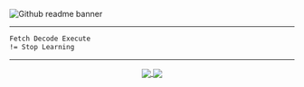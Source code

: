 
![Github readme banner](Profile.gif)
<!-- ![Github readme banner](https://github-production-user-asset-6210df.s3.amazonaws.com/83909388/318301884-cfc8e6ce-df39-49b4-8ce7-6f540b9bf34f.gif?X-Amz-Algorithm=AWS4-HMAC-SHA256&X-Amz-Credential=AKIAVCODYLSA53PQK4ZA%2F20240503%2Fus-east-1%2Fs3%2Faws4_request&X-Amz-Date=20240503T114207Z&X-Amz-Expires=300&X-Amz-Signature=e7ef02cdd8a2096198eecff69bddad4a40d7a98dd8cfdfefc5becfafcae8bfa9&X-Amz-SignedHeaders=host&actor_id=112717949&key_id=0&repo_id=780136172) -->

---
```txt
Fetch Decode Execute
!= Stop Learning
```
<!-- [![](https://visitcount.itsvg.in/api?id=Moataz404Mahmoud&icon=0&color=0)](https://github.com/MoatazMahmoud404)  -->
---
<!-- ## 👋About Me:

-🔭 127.0.0.1 <br>
--- -->

<div id="header" align="center">
  <a href="https://github.com/MoatazMahmoud404">
  <!-- <img align="center" src="https://github-readme-stats.vercel.app/api?username=MoatazMahmoud404&rank_icon=github&show_icons=true&hide_border=true&theme=dark#gh-dark-mode-only" /> -->
  <img align="center" src="https://github-readme-stats.vercel.app/api?username=MoatazMahmoud404&include_all_commits=true&rank_icon=github&hide_border=true&theme=dark" />
  <img align="center" src="https://streak-stats.demolab.com?user=MoatazMahmoud404&theme=dark&hide_border=true" />
  <!-- <img align="center" src="https://github-readme-stats.vercel.app/api/top-langs/?username=MoatazMahmoud404&theme=dark&langs_count=8&hide_border=true" /> -->
</div>

<!-- ![Top Langs](https://github-readme-stats.vercel.app/api/top-langs/?username=MoatazMahmoud404&theme=dark&langs_count=8&hide_border=true) -->

<!-- ---

## ⚙ Tech Stack:

![C](https://img.shields.io/badge/c-%2300599C.svg?style=flat&logo=c&logoColor=white) 
![C++](https://img.shields.io/badge/c++-%2300599C.svg?style=flat&logo=c%2B%2B&logoColor=white) 
![C#](https://img.shields.io/badge/c%23-%23239120.svg?style=flat&logo=c-sharp&logoColor=white)
![Python](https://img.shields.io/badge/python-3670A0?style=flat&logo=python&logoColor=ffdd54)
![Go](https://img.shields.io/badge/go-%2300ADD8.svg?style=flat&logo=go&logoColor=white)
![JavaScript](https://img.shields.io/badge/javascript-%23323330.svg?style=flat&logo=javascript&logoColor=%23F7DF1E) 
![NodeJS](https://img.shields.io/badge/node.js-6DA55F?style=flat&logo=node.js&logoColor=white) 
![Node.js](https://img.shields.io/badge/node.js-%23339933.svg?style=flat&logo=node.js&logoColor=white)
![.NET](https://img.shields.io/badge/dotnet-%235C2D91.svg?style=flat&logo=dotnet&logoColor=white)
![SQL Server](https://img.shields.io/badge/sql%20server-%23CC2927.svg?style=flat&logo=microsoft-sql-server&logoColor=white)
![HTML](https://img.shields.io/badge/html-%23E34F26.svg?style=flat&logo=html5&logoColor=white)
![CSS](https://img.shields.io/badge/css-%231572B6.svg?style=flat&logo=css3&logoColor=white)
![Docker](https://img.shields.io/badge/docker-%232496ED.svg?style=flat&logo=docker&logoColor=white)
![Git](https://img.shields.io/badge/git-%23F05033.svg?style=flat&logo=git&logoColor=white)
![Linux](https://img.shields.io/badge/-Linux-grey?logo=linux)
![Bash](https://img.shields.io/badge/bash-%234EAA25.svg?style=flat&logo=gnubash&logoColor=white)
![Markdown](https://img.shields.io/badge/markdown-%23000000.svg?style=flat&logo=markdown&logoColor=white)  -->